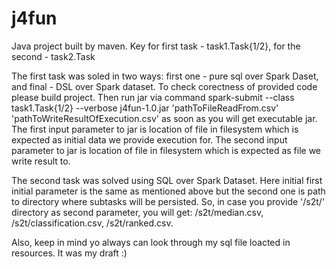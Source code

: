 # j4fun

Java project built by maven. Key for first task - task1.Task{1/2}, for the second - task2.Task

The first task was soled in two ways: first one - pure sql over Spark Daset, and final - DSL over Spark dataset.
To check corectness of provided code please build project. Then run jar via command spark-submit --class task1.Task{1/2} --verbose j4fun-1.0.jar 'pathToFileReadFrom.csv' 'pathToWriteResultOfExecution.csv' as soon as you will get executable jar.
The first input parameter to jar is location of file in filesystem which is expected as initial data we provide execution for.
The second input parameter to jar is location of file in filesystem which is expected as file we write result to.

The second task was solved using SQL over Spark Dataset. Here initial first initial parameter is the same as mentioned above
but the second one is path to directory where subtasks will be persisted. So, in case you provide '/s2t/' directory as second 
parameter, you will get: /s2t/median.csv, /s2t/classification.csv, /s2t/ranked.csv.

Also, keep in mind yo always can look through my sql file loacted in resources. It was my draft :)
